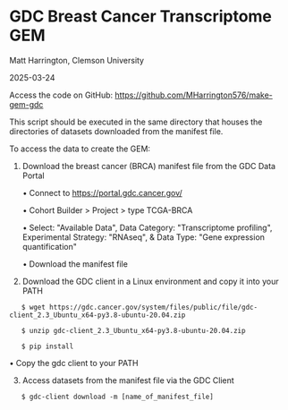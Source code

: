 # GDC Breast Cancer Transcriptome GEM

Matt Harrington, Clemson University

2025-03-24

Access the code on GitHub: https://github.com/MHarrington576/make-gem-gdc

This script should be executed in the same directory that houses the directories of datasets downloaded from the manifest file.

To access the data to create the GEM:

1. Download the breast cancer (BRCA) manifest file from the GDC Data Portal
   
   • Connect to https://portal.gdc.cancer.gov/
   
   • Cohort Builder > Project > type TCGA-BRCA
   
   • Select: "Available Data", Data Category: "Transcriptome profiling", Experimental Strategy: "RNAseq", & Data Type: "Gene expression quantification"
   
   • Download the manifest file

2. Download the GDC client in a Linux environment and copy it into your PATH
```
   $ wget https://gdc.cancer.gov/system/files/public/file/gdc-client_2.3_Ubuntu_x64-py3.8-ubuntu-20.04.zip

   $ unzip gdc-client_2.3_Ubuntu_x64-py3.8-ubuntu-20.04.zip

   $ pip install
```
   • Copy the gdc client to your PATH


3. Access datasets from the manifest file via the GDC Client
```
   $ gdc-client download -m [name_of_manifest_file]
```

